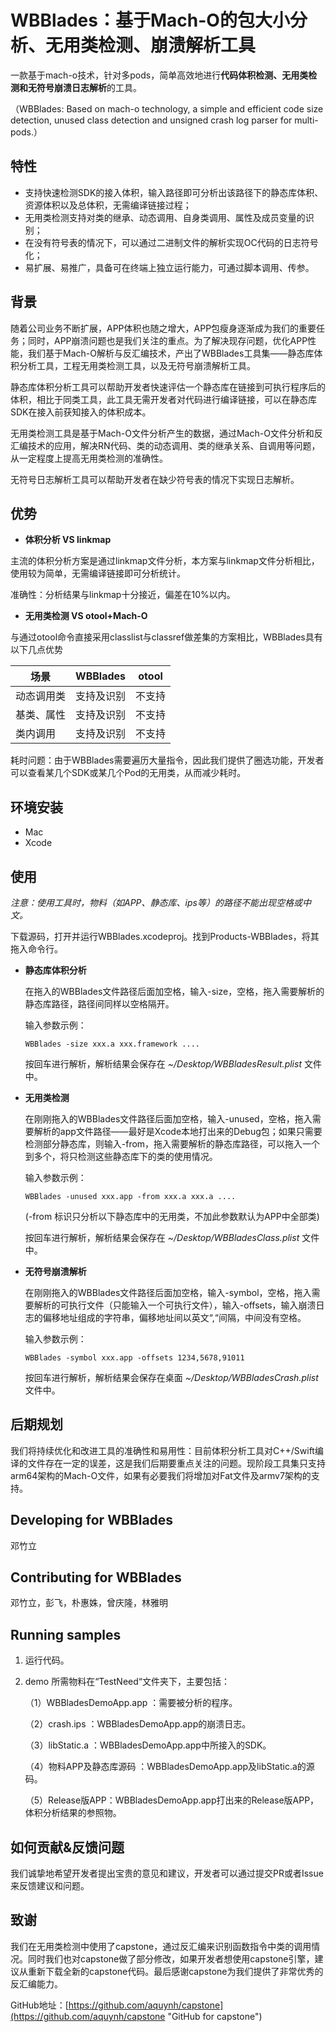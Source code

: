 
# WBBlades：基于Mach-O的包大小分析、无用类检测、崩溃解析工具

一款基于mach-o技术，针对多pods，简单高效地进行<strong>代码体积检测、无用类检测和无符号崩溃日志解析</strong>的工具。

（WBBlades: Based on mach-o technology, a simple and efficient code size detection, unused class detection and unsigned crash log parser for multi-pods.）


## 特性
* 支持快速检测SDK的接入体积，输入路径即可分析出该路径下的静态库体积、资源体积以及总体积，无需编译链接过程；
*    无用类检测支持对类的继承、动态调用、自身类调用、属性及成员变量的识别；
*    在没有符号表的情况下，可以通过二进制文件的解析实现OC代码的日志符号化；
*    易扩展、易推广，具备可在终端上独立运行能力，可通过脚本调用、传参。

## 背景
   随着公司业务不断扩展，APP体积也随之增大，APP包瘦身逐渐成为我们的重要任务；同时，APP崩溃问题也是我们关注的重点。为了解决现存问题，优化APP性能，我们基于Mach-O解析与反汇编技术，产出了WBBlades工具集——静态库体积分析工具，工程无用类检测工具，以及无符号崩溃解析工具。
   
   静态库体积分析工具可以帮助开发者快速评估一个静态库在链接到可执行程序后的体积，相比于同类工具，此工具无需开发者对代码进行编译链接，可以在静态库SDK在接入前获知接入的体积成本。
   
   无用类检测工具是基于Mach-O文件分析产生的数据，通过Mach-O文件分析和反汇编技术的应用，解决RN代码、类的动态调用、类的继承关系、自调用等问题，从一定程度上提高无用类检测的准确性。
   
   无符号日志解析工具可以帮助开发者在缺少符号表的情况下实现日志解析。
   
   
## 优势
* **体积分析 VS linkmap**

主流的体积分析方案是通过linkmap文件分析，本方案与linkmap文件分析相比，使用较为简单，无需编译链接即可分析统计。

准确性：分析结果与linkmap十分接近，偏差在10%以内。

* **无用类检测 VS otool+Mach-O**

与通过otool命令直接采用classlist与classref做差集的方案相比，WBBlades具有以下几点优势

|       场景       | WBBlades |  otool  |
| --------------|--------------|---------|
| 动态调用类  | 支持及识别 | 不支持|
| 基类、属性  | 支持及识别 | 不支持|
| 类内调用     | 支持及识别  | 不支持|

耗时问题：由于WBBlades需要遍历大量指令，因此我们提供了圈选功能，开发者可以查看某几个SDK或某几个Pod的无用类，从而减少耗时。

## 环境安装
   * Mac
   * Xcode

## 使用
<i>注意：使用工具时，物料（如APP、静态库、ips等）的路径不能出现空格或中文。</i>

下载源码，打开并运行WBBlades.xcodeproj。找到Products-WBBlades，将其拖入命令行。

*  <strong>静态库体积分析</strong>

	在拖入的WBBlades文件路径后面加空格，输入-size，空格，拖入需要解析的静态库路径，路径间同样以空格隔开。

	输入参数示例：

	```WBBlades -size xxx.a xxx.framework ....```
	
	按回车进行解析，解析结果会保存在 <i>~/Desktop/WBBladesResult.plist</i> 文件中。
	
* <strong>无用类检测</strong>

	在刚刚拖入的WBBlades文件路径后面加空格，输入-unused，空格，拖入需要解析的app文件路径——最好是Xcode本地打出来的Debug包；如果只需要检测部分静态库，则输入-from，拖入需要解析的静态库路径，可以拖入一个到多个，将只检测这些静态库下的类的使用情况。

	输入参数示例：
	
	```WBBlades -unused xxx.app -from xxx.a xxx.a ....```
	
	(-from 标识只分析以下静态库中的无用类，不加此参数默认为APP中全部类)
	
	按回车进行解析，解析结果会保存在 <i>~/Desktop/WBBladesClass.plist</i> 文件中。
	
* <strong>无符号崩溃解析</strong>

	在刚刚拖入的WBBlades文件路径后面加空格，输入-symbol，空格，拖入需要解析的可执行文件（只能输入一个可执行文件），输入-offsets，输入崩溃日志的偏移地址组成的字符串，偏移地址间以英文“,“间隔，中间没有空格。
	
	输入参数示例： 
	
	```WBBlades -symbol xxx.app -offsets 1234,5678,91011```
	
	按回车进行解析，解析结果会保存在桌面 <i>~/Desktop/WBBladesCrash.plist</i> 文件中。
	
   
## 后期规划

我们将持续优化和改进工具的准确性和易用性：目前体积分析工具对C++/Swift编译的文件存在一定的误差，这是我们后期要重点关注的问题。现阶段工具集只支持arm64架构的Mach-O文件，如果有必要我们将增加对Fat文件及armv7架构的支持。
    
## Developing for WBBlades
邓竹立

## Contributing for WBBlades
邓竹立，彭飞，朴惠姝，曾庆隆，林雅明

## Running samples
1. 运行代码。
2. demo 所需物料在“TestNeed“文件夹下，主要包括：

	（1）WBBladesDemoApp.app ：需要被分析的程序。
	
	（2）crash.ips ：WBBladesDemoApp.app的崩溃日志。

	（3）libStatic.a ：WBBladesDemoApp.app中所接入的SDK。

	（4）物料APP及静态库源码 ：WBBladesDemoApp.app及libStatic.a的源码。

	（5）Release版APP：WBBladesDemoApp.app打出来的Release版APP，体积分析结果的参照物。

## 如何贡献&反馈问题
我们诚挚地希望开发者提出宝贵的意见和建议，开发者可以通过提交PR或者Issue来反馈建议和问题。

## 致谢
我们在无用类检测中使用了capstone，通过反汇编来识别函数指令中类的调用情况。同时我们也对capstone做了部分修改，如果开发者想使用capstone引擎，建议从重新下载全新的capstone代码。最后感谢capstone为我们提供了非常优秀的反汇编能力。

GitHub地址：[https://github.com/aquynh/capstone](https://github.com/aquynh/capstone "GitHub for capstone")
